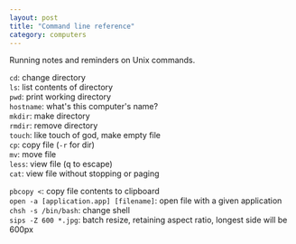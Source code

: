 ```yaml
---
layout: post
title: "Command line reference"
category: computers
---
```


Running notes and reminders on Unix commands.

<code>cd</code>: change directory  
<code>ls</code>: list contents of directory  
<code>pwd</code>: print working directory  
<code>hostname</code>: what's this computer's name?  
<code>mkdir</code>: make directory  
<code>rmdir</code>: remove directory  
<code>touch</code>: like touch of god, make empty file  
<code>cp</code>: copy file (<code>-r</code> for dir)  
<code>mv</code>: move file  
<code>less</code>: view file (q to escape)  
<code>cat</code>: view file without stopping or paging  
  
<code>pbcopy <</code>: copy file contents to clipboard  
<code>open -a [application.app] [filename]</code>: open file with a given application  
<code>chsh -s /bin/bash</code>: change shell  
<code>sips -Z 600 *.jpg</code>: batch resize, retaining aspect ratio, longest side will be 600px  